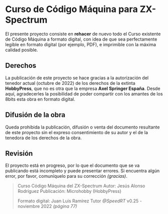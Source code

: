# Curso de Código Máquina para ZX-Spectrum

El presente proyecto consiste en **rehacer** de nuevo todo el Curso existente de Código Máquina a formato digital, con idea de que sea perfectamente legible en formato digital (por ejemplo, PDF), e imprimible con la máxima calidad posible.


## Derechos

La publicación de este proyecto se hace gracias a la autorización del tenedor actual (octubre de 2022) de los derechos de la extinta **HobbyPress**, que no es otra que la empresa **Axel Springer España**. Desde aquí, agradecerles la posibilidad de poder compartir con los amantes de los 8bits esta obra en formato digital.

## Difusión de la obra

Queda prohibida la publicación, difusión o venta del documento resultante de este proyecto sin el expreso consentimiento de su autor y el de la tenedora de los derechos de la obra.

## Revisión

El proyecto está en progreso, por lo que el documento que se va publicando está incompleto y puede presentar errores. Si encuentra algún error, por favor, comuníquelo para su corrección *(gracias)*.


> Curso Código Máquina del ZX-Spectrum
> Autor: Jesús Alonso Rodríguez
> Publicación: Microhobby (HobbyPress)
> 
> Formato digital: Juan Luis Ramírez Tutor 
> *@SpeedRT*
> v0.25 - noviembre 2022 *(página 77)*